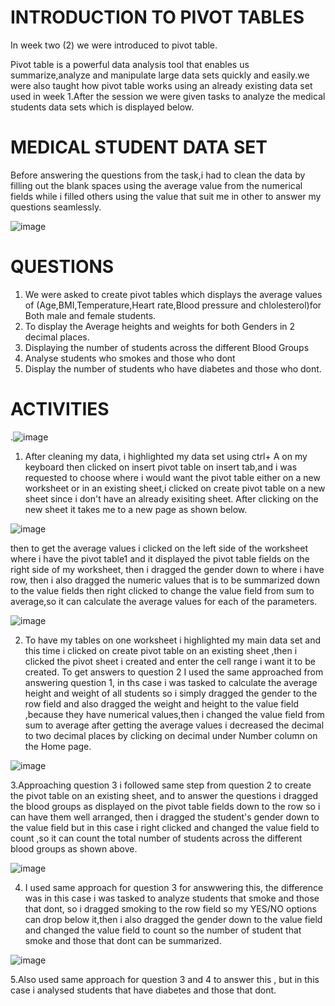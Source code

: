 # INTRODUCTION TO PIVOT TABLES
 In week two (2) we were introduced to pivot table.

 Pivot table is a powerful data analysis tool that enables us summarize,analyze and manipulate large data sets quickly and easily.we were also taught how pivot table works using an already existing data set used in week 1.After the session we were given tasks to analyze the medical students data sets which is displayed below.

# MEDICAL STUDENT DATA SET
Before answering the questions from the task,i had to clean the data by filling out the blank spaces using the average value from the numerical fields while i filled others using the value that suit me in other to answer my questions seamlessly.

![image](https://github.com/Maris27/TASK-1-On-Pivot-Tables/assets/140453106/1bac8e30-6276-49f3-9e80-372272ca80ee)

# QUESTIONS
1. We were asked to create pivot tables which displays the average values of (Age,BMI,Temperature,Heart rate,Blood pressure and chlolesterol)for Both male and female students.
2. To display the Average heights and weights for both Genders in 2 decimal places.
3. Displaying the number of students across the different Blood Groups
4. Analyse students who smokes and those who dont
5. Display the number of students who have diabetes and those who dont.

# ACTIVITIES
.![image](https://github.com/Maris27/TASK-1-On-Pivot-Tables/assets/140453106/6897c19f-9e4f-4467-9090-779027ad8278)

1. After cleaning my data, i highlighted my data set using ctrl+ A on my keyboard then clicked on insert pivot table on insert tab,and i was requested to choose where i would want the pivot table either on a new worksheet or in an existing sheet,i clicked on create pivot table on a new sheet since i don't have an already exisiting sheet. After clicking on the new sheet it takes me to a new page as shown below.

![image](https://github.com/Maris27/TASK-1-On-Pivot-Tables/assets/140453106/39196a34-347b-4065-bd40-0bf4aef2f493)

then to get the average values i clicked on the left side of the worksheet where i have the pivot table1 and it displayed the pivot table fields on the right side of my worksheet, then i dragged the gender down to where i have row, then i also dragged the numeric values that is to be summarized down to the value fields then right clicked to change the value field from sum to average,so it can calculate the average values for each of the parameters.


![image](https://github.com/Maris27/TASK-1-On-Pivot-Tables/assets/140453106/4b30ec0e-8338-4bc2-af09-a76f47e0169e)

2. To have my tables on one worksheet i highlighted my main data set and this time i clicked on create pivot table on an existing sheet ,then i clicked the pivot sheet i created and enter the cell range i want it to be created.
To get answers to question 2 I used the same approached from answering question 1, in ths case i was tasked to calculate the average height and weight of all students so i simply dragged the gender to the row field and also dragged the weight and height to the value field ,because they have numerical values,then i changed the value field from sum to average after getting the average values i decreased the decimal to two decimal places by clicking on decimal under Number column on the Home page.


![image](https://github.com/Maris27/TASK-1-On-Pivot-Tables/assets/140453106/4e074a5f-9ee4-468d-9623-c2a9add60ee7)

3.Approaching question 3 i followed same step from question 2 to create the pivot table on an existing sheet, and to answer the questions i dragged the blood groups as displayed on the pivot table fields down to the row so i can have them well arranged, then i dragged the student's gender down to the value field but in this case i right clicked and changed the value field to count ,so it can count the total number of students across the different blood groups as shown above.


![image](https://github.com/Maris27/TASK-1-On-Pivot-Tables/assets/140453106/eb44ab73-55b6-46d6-a2ee-7202681b6fc2)

4. I used same approach for question 3 for answwering this, the difference was in this case i was tasked to analyze students that smoke and those that dont, so i dragged smoking to the row field so my YES/NO options can drop below it,then i also dragged the gender down to the value field and changed the value field to count so the number of student that smoke and those that dont can be summarized.


![image](https://github.com/Maris27/TASK-1-On-Pivot-Tables/assets/140453106/1dbbd3d1-e60a-4d36-83f6-a92f45f7e14b)

5.Also used same approach for question 3 and 4 to answer this , but in this case i analysed students that have diabetes and those that dont.







   
